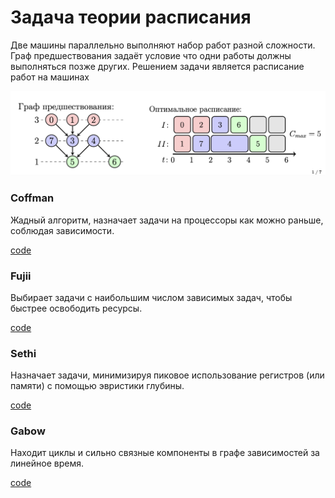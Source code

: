 # Задача теории расписания
Две машины параллельно выполняют набор работ разной сложности.
Граф предшествования задаёт условие что одни работы должны
выполняться позже других. Решением задачи является расписание
работ на машинах

![alt text](image.png)


### Coffman

Жадный алгоритм, назначает задачи на процессоры как можно раньше, соблюдая зависимости.

[code](coffman.py)

### Fujii

Выбирает задачи с наибольшим числом зависимых задач, чтобы быстрее освободить ресурсы.

[code](fujii.py)

### Sethi

Назначает задачи, минимизируя пиковое использование регистров (или памяти) с помощью эвристики глубины.

[code](sethi.py)

### Gabow

Находит циклы и сильно связные компоненты в графе зависимостей за линейное время.

[code](gabow.py)